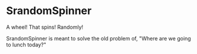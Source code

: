 SrandomSpinner
==============

A wheel! That spins! Randomly!

SrandomSpinner is meant to solve the old problem of, "Where are we going to lunch today?"